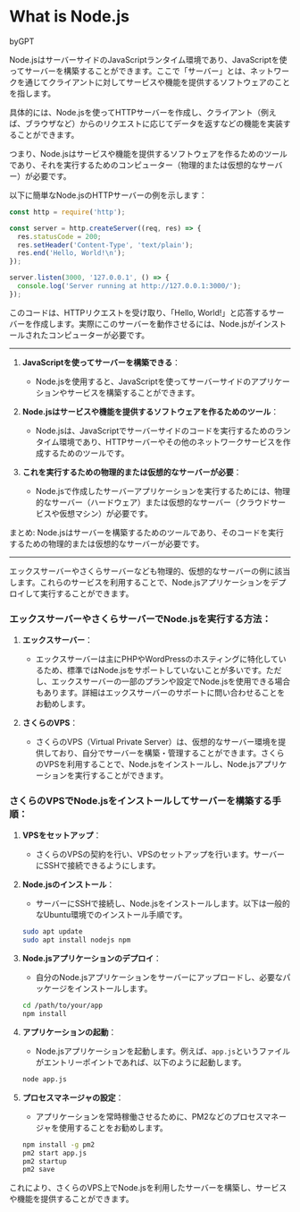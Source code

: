 # What is Node.js

byGPT

Node.jsはサーバーサイドのJavaScriptランタイム環境であり、JavaScriptを使ってサーバーを構築することができます。ここで「サーバー」とは、ネットワークを通じてクライアントに対してサービスや機能を提供するソフトウェアのことを指します。

具体的には、Node.jsを使ってHTTPサーバーを作成し、クライアント（例えば、ブラウザなど）からのリクエストに応じてデータを返すなどの機能を実装することができます。

つまり、Node.jsはサービスや機能を提供するソフトウェアを作るためのツールであり、それを実行するためのコンピューター（物理的または仮想的なサーバー）が必要です。

以下に簡単なNode.jsのHTTPサーバーの例を示します：

```javascript
const http = require('http');

const server = http.createServer((req, res) => {
  res.statusCode = 200;
  res.setHeader('Content-Type', 'text/plain');
  res.end('Hello, World!\n');
});

server.listen(3000, '127.0.0.1', () => {
  console.log('Server running at http://127.0.0.1:3000/');
});
```

このコードは、HTTPリクエストを受け取り、「Hello, World!」と応答するサーバーを作成します。実際にこのサーバーを動作させるには、Node.jsがインストールされたコンピューターが必要です。

---

1. **JavaScriptを使ってサーバーを構築できる**：
   - Node.jsを使用すると、JavaScriptを使ってサーバーサイドのアプリケーションやサービスを構築することができます。

2. **Node.jsはサービスや機能を提供するソフトウェアを作るためのツール**：
   - Node.jsは、JavaScriptでサーバーサイドのコードを実行するためのランタイム環境であり、HTTPサーバーやその他のネットワークサービスを作成するためのツールです。

3. **これを実行するための物理的または仮想的なサーバーが必要**：
   - Node.jsで作成したサーバーアプリケーションを実行するためには、物理的なサーバー（ハードウェア）または仮想的なサーバー（クラウドサービスや仮想マシン）が必要です。

まとめ: Node.jsはサーバーを構築するためのツールであり、そのコードを実行するための物理的または仮想的なサーバーが必要です。

---

エックスサーバーやさくらサーバーなども物理的、仮想的なサーバーの例に該当します。これらのサービスを利用することで、Node.jsアプリケーションをデプロイして実行することができます。

### エックスサーバーやさくらサーバーでNode.jsを実行する方法：

1. **エックスサーバー**：
   - エックスサーバーは主にPHPやWordPressのホスティングに特化しているため、標準ではNode.jsをサポートしていないことが多いです。ただし、エックスサーバーの一部のプランや設定でNode.jsを使用できる場合もあります。詳細はエックスサーバーのサポートに問い合わせることをお勧めします。

2. **さくらのVPS**：
   - さくらのVPS（Virtual Private Server）は、仮想的なサーバー環境を提供しており、自分でサーバーを構築・管理することができます。さくらのVPSを利用することで、Node.jsをインストールし、Node.jsアプリケーションを実行することができます。

### さくらのVPSでNode.jsをインストールしてサーバーを構築する手順：

1. **VPSをセットアップ**：
   - さくらのVPSの契約を行い、VPSのセットアップを行います。サーバーにSSHで接続できるようにします。

2. **Node.jsのインストール**：
   - サーバーにSSHで接続し、Node.jsをインストールします。以下は一般的なUbuntu環境でのインストール手順です。

   ```bash
   sudo apt update
   sudo apt install nodejs npm
   ```

3. **Node.jsアプリケーションのデプロイ**：
   - 自分のNode.jsアプリケーションをサーバーにアップロードし、必要なパッケージをインストールします。

   ```bash
   cd /path/to/your/app
   npm install
   ```

4. **アプリケーションの起動**：
   - Node.jsアプリケーションを起動します。例えば、`app.js`というファイルがエントリーポイントであれば、以下のように起動します。

   ```bash
   node app.js
   ```

5. **プロセスマネージャの設定**：
   - アプリケーションを常時稼働させるために、PM2などのプロセスマネージャを使用することをお勧めします。

   ```bash
   npm install -g pm2
   pm2 start app.js
   pm2 startup
   pm2 save
   ```

これにより、さくらのVPS上でNode.jsを利用したサーバーを構築し、サービスや機能を提供することができます。